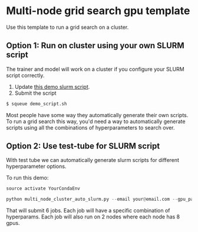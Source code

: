 # Multi-node grid search gpu template  
Use this template to run a grid search on a cluster.  

## Option 1: Run on cluster using your own SLURM script    
The trainer and model will work on a cluster if you configure your SLURM script correctly.   

1. Update [this demo slurm script]().  
2. Submit the script   
```bash
$ squeue demo_script.sh
```

Most people have some way they automatically generate their own scripts.  
To run a grid search this way, you'd need a way to automatically generate scripts using all the combinations of 
hyperparameters to search over.   

## Option 2: Use test-tube for SLURM script
With test tube we can automatically generate slurm scripts for different hyperparameter options.   

To run this demo:    
```python
source activate YourCondaEnv

python multi_node_cluster_auto_slurm.py --email your@email.com --gpu_partition your_partition --conda_env YourCondaEnv
```

That will submit 6 jobs. Each job will have a specific combination of hyperparams. Each job will also run on 2 nodes
where each node has 8 gpus.   
